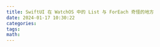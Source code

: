 ```yaml
---
title: SwiftUI 在 WatchOS 中的 List 与 ForEach 奇怪的地方
date: 2024-01-17 10:30:22
categories:
tags:
math:
---
```

